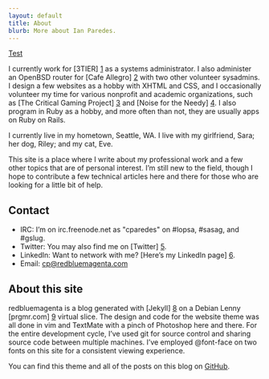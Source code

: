 ```yaml
---
layout: default
title: About
blurb: More about Ian Paredes.
---
```


<p><a href="/images/ian.jpg" rel="lightbox">Test</a></p>

I currently work for [3TIER] [1] as a systems administrator. I also administer
an OpenBSD router for [Cafe Allegro] [2] with two other volunteer sysadmins. I
design a few websites as a hobby with XHTML and CSS, and I occasionally
volunteer my time for various nonprofit and academic organizations, such as
[The Critical Gaming Project] [3] and [Noise for the Needy] [4]. I also
program in Ruby as a hobby, and more often than not, they are usually apps
on Ruby on Rails.

I currently live in my hometown, Seattle, WA. I live with my girlfriend, Sara;
her dog, Riley; and my cat, Eve.

This site is a place where I write about my professional work and a few other
topics that are of personal interest. I’m still new to the field, though I
hope to contribute a few technical articles here and there for those who are
looking for a little bit of help.

Contact
-------

* IRC: I’m on irc.freenode.net as "cparedes" on #lopsa, #sasag, and #gslug.
* Twitter: You may also find me on [Twitter] [5].
* LinkedIn: Want to network with me? [Here’s my LinkedIn page] [6].
* Email: cp@redbluemagenta.com

About this site
---------------

redbluemagenta is a blog generated with [Jekyll] [8] on a Debian Lenny
[prgmr.com] [9] virtual slice. The design and code for the website theme was
all done in vim and TextMate with a pinch of Photoshop here and there. For the
entire development cycle, I’ve used git for source control and sharing source
code between multiple machines. I’ve employed @font-face on two fonts on this
site for a consistent viewing experience.

You can find this theme and all of the posts on this blog on [GitHub].

[1]: http://3tier.com
[2]: http://seattleallegro.com
[3]: http://depts.washington.edu/critgame
[4]: http://noisefortheneedy.org
[5]: http://twitter.com/redbluemagenta
[6]: http://www.linkedin.com/in/christianparedes
[7]: /contact.html
[8]: http://github.com/mojombo/jekyll
[9]: http://prgmr.com
[ian]: /images/ian.jpg
[GitHub]: http://github.com/cparedes/redbluemagenta.com
